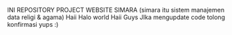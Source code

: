 INI REPOSITORY PROJECT WEBSITE SIMARA (simara itu sistem manajemen data religi & agama) Haii Halo world
Haii Guys JIka mengupdate code tolong konfirmasi yups :)
